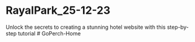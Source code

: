 # RayalPark_25-12-23
Unlock the secrets to creating a stunning hotel website with this step-by-step tutorial
#   G o P e r c h - H o m e  
 